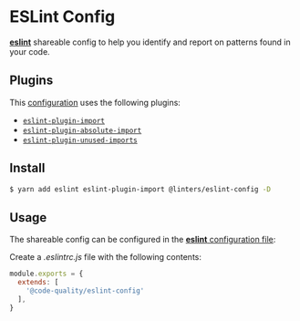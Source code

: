 # ESLint Config  

[**eslint**](https://github.com/eslint/eslint) shareable config to help you identify and report on patterns found in your code.

## Plugins

This [configuration](https://github.com/code-quality-resources/eslint-config-base/blob/master/index.js) uses the following plugins:

- [`eslint-plugin-import`](https://github.com/benmosher/eslint-plugin-import)
- [`eslint-plugin-absolute-import`](https://github.com/mcclowes/eslint-plugin-absolute-import)
- [`eslint-plugin-unused-imports`](https://github.com/sweepline/eslint-plugin-unused-imports)

## Install

```bash
$ yarn add eslint eslint-plugin-import @linters/eslint-config -D
```

## Usage

The shareable config can be configured in the [**eslint** configuration file](https://eslint.org/docs/user-guide/configuring):

Create a _.eslintrc.js_ file with the following contents:

```js
module.exports = {
  extends: [
    '@code-quality/eslint-config'
  ],
}
```
